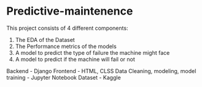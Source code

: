 # Predictive-maintenence
This project consists of 4 different components:
1. The EDA of the Dataset
2. The Performance metrics of the models
3. A model to predict the type of failure the machine might face
4. A model to predict if the machine will fail or not

Backend - Django
Frontend  - HTML, CLSS
Data Cleaning, modeling, model training - Jupyter Notebook
Dataset - Kaggle
